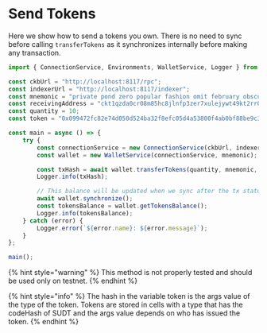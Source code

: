 # Send Tokens

Here we show how to send a tokens you own. There is no need to sync before calling `transferTokens` as it synchronizes internally before making any transaction.

```typescript
import { ConnectionService, Environments, WalletService, Logger } from "../src";

const ckbUrl = "http://localhost:8117/rpc";
const indexerUrl = "http://localhost:8117/indexer";
const mnemonic = "private pond zero popular fashion omit february obscure pattern city camp pistol";
const receivingAddress = "ckt1qzda0cr08m85hc8jlnfp3zer7xulejywt49kt2rr0vthywaa50xwsqflx85grt0mnny6qsqwfxwkkvud4x3gwqgq2d0su";
const quantity = 10;
const token = "0x099472fc82e74d050d524ba32f8efc05d4a53800f4ab0bf88be9c3383586339a";

const main = async () => {
    try {
        const connectionService = new ConnectionService(ckbUrl, indexerUrl, Environments.Testnet);
        const wallet = new WalletService(connectionService, mnemonic);

        const txHash = await wallet.transferTokens(quantity, mnemonic, receivingAddress, token);
        Logger.info(txHash);

        // This balance will be updated when we sync after the tx status is committed
        await wallet.synchronize();
        const tokensBalance = wallet.getTokensBalance();
        Logger.info(tokensBalance);
    } catch (error) {
        Logger.error(`${error.name}: ${error.message}`);
    }
};

main();
```

{% hint style="warning" %}
This method is not properly tested and should be used only on testnet.
{% endhint %}

{% hint style="info" %}
The hash in the variable token is the args value of the type of the token. Tokens are stored in cells with a type that has the codeHash of SUDT and the args value depends on who has issued the token.
{% endhint %}
